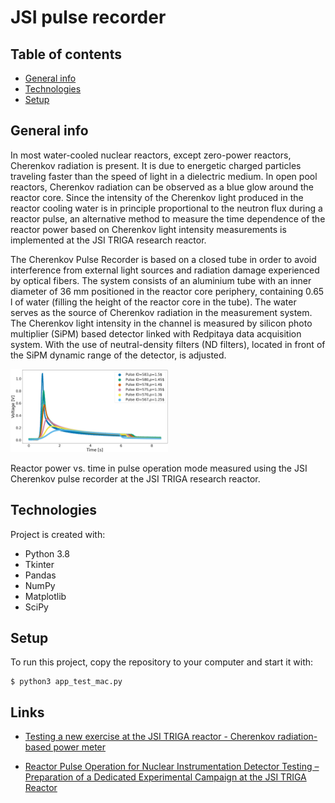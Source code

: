 # JSI pulse recorder
## Table of contents
* [General info](#general-info)
* [Technologies](#technologies)
* [Setup](#setup)

## General info
In most water-cooled nuclear reactors, except zero-power reactors, Cherenkov radiation is present. It is due to energetic charged particles traveling faster than the speed of light in a dielectric medium. In open pool reactors, Cherenkov radiation can be observed as a blue glow around the reactor core. Since the intensity of the Cherenkov light produced in the reactor cooling water is in principle proportional to the neutron flux during a reactor pulse, an alternative method to measure the time dependence of the reactor power based on Cherenkov light intensity measurements is implemented at the JSI TRIGA research reactor.

The Cherenkov Pulse Recorder is based on a closed tube in order to avoid interference from external light sources and radiation damage experienced by optical fibers. The system consists of an aluminium tube with an inner diameter of 36 mm positioned in the reactor core periphery, containing 0.65 l of water (filling the height of the reactor core in the tube). The water serves as the source of Cherenkov radiation in the measurement system. The Cherenkov light intensity in the channel is measured by silicon photo multiplier (SiPM) based detector linked with Redpitaya data acquisition system. With the use of neutral-density filters (ND filters), located in front of the SiPM dynamic range of the detector, is adjusted.
<p>
<img src="fig4.png" width=50% height=50%>
<figcaption> Reactor power vs. time in pulse operation mode measured using the JSI Cherenkov pulse recorder at the JSI TRIGA research reactor. </figcaption>
<p/>

## Technologies
Project is created with:
* Python 3.8
* Tkinter
* Pandas
* NumPy
* Matplotlib
* SciPy
	
## Setup
To run this project, copy the repository to your computer and start it with:
```
$ python3 app_test_mac.py
```
## Links
* [Testing a new exercise at the JSI TRIGA reactor - Cherenkov radiation-based power meter](https://www.eneep.org/news/testing-new-exercise-jsi-triga-reactor-cherenkov-radiation-based-power-meter/)

* [Reactor Pulse Operation for Nuclear Instrumentation Detector Testing – Preparation of a Dedicated Experimental Campaign at the JSI TRIGA Reactor](https://www.epj-conferences.org/articles/epjconf/pdf/2021/07/epjconf_animma2021_04019.pdf)
